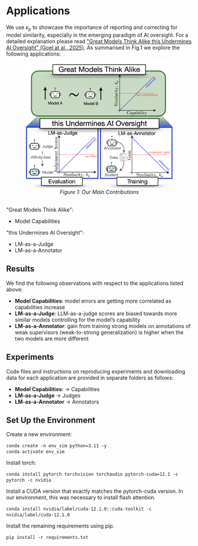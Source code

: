 # Applications 

We use $\kappa_p$ to showcase the importance of reporting and correcting for model similarity, especially in the emerging paradigm of AI oversight. For a detailed explanation please read ["Great Models Think Alike this Undermines AI Oversight" (Goel at al., 2025)](http://example.com). As summarised in Fig.1 we explore the following applications:

<p align="center">
  <img src="./images/contributions.png" alt="Our Main Contributions" width="400">
  <br/>
     <em>Figure 1: Our Main Contributions</em>
  <br/><br/>
</p>

<div style="flex: 1;">
        "Great Models Think Alike":
        <ul>
            <li>Model Capabilities</li>
        </ul>
       "this Undermines AI Oversight":
        <ul>
            <li>LM-as-a-Judge</li>
            <li>LM-as-a-Annotator</li>
        </ul>
</div>


## Results
We find the following observations with respect to the applications listed above:
- **Model Capabilities**: model errors are getting more correlated as capabilities increase
- **LM-as-a-Judge**: LLM-as-a-judge scores are biased towards more similar
models controlling for the model’s capability
- **LM-as-a-Annotator**: gain from training strong models on annotations of weak supervisors
(weak-to-strong generalization) is higher when the two models are more different 


## Experiments 
Code files and instructions on reproducing experiments and downloading data for each application are provided in separate folders as follows:

- **Model Capabilities**: $\rightarrow$ Capabilities 
- **LM-as-a-Judge** $\rightarrow$ Judges
- **LM-as-a-Annotator** $\rightarrow$ Annotators

## Set Up the Environment

Create a new environment:

```
conda create -n env_sim python=3.11 -y
conda activate env_sim
```

Install torch:

```
conda install pytorch torchvision torchaudio pytorch-cuda=12.1 -c pytorch -c nvidia
```

Install a CUDA version that exactly matches the pytorch-cuda version. In our environment, this was necessary to install flash attention.

```
conda install nvidia/label/cuda-12.1.0::cuda-toolkit -c nvidia/label/cuda-12.1.0
```

Install the remaining requirements using pip.

```
pip install -r requirements.txt
```
